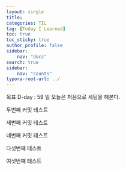 ```yaml
---
layout: single
title: 
categories: TIL
tag: [Today I Learned]
toc: true
toc_sticky: true
author_profile: false
sidebar:
    nav: "docs"
search: true
sidebar:
    nav: "counts"
typora-root-url: ../
---
```

목표 D-day : 59 일
오늘은 처음으로 세팅을 해본다.

두번째 커밋 테스트

세번째 커밋 테스트

네번째 커밋 테스트

다섯번째 테스트

여섯번째 테스트
